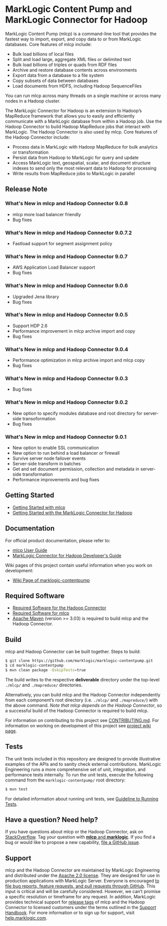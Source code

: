 # MarkLogic Content Pump and MarkLogic Connector for Hadoop

MarkLogic Content Pump (mlcp) is a command-line tool that provides the fastest way to import, export, and copy data to or from MarkLogic databases. Core features of mlcp include:

* Bulk load billions of local files
* Split and load large, aggregate XML files or delimited text
* Bulk load billions of triples or quads from RDF files
* Archive and restore database contents across environments
* Export data from a database to a file system
* Copy subsets of data between databases
* Load documents from HDFS, including Hadoop SequenceFiles

You can run mlcp across many threads on a single machine or across many nodes in a Hadoop cluster.

The MarkLogic Connector for Hadoop is an extension to Hadoop’s MapReduce framework that allows you to easily and efficiently communicate with a MarkLogic database from within a Hadoop job. Use the Hadoop Connector to build Hadoop MapReduce jobs that interact with MarkLogic. The Hadoop Connector is also used by mlcp. Core features of the  Hadoop Connector include:

* Process data in MarkLogic with Hadoop MapReduce for bulk analytics or transformation
* Persist data from Hadoop to MarkLogic for query and update
* Access MarkLogic text, geospatial, scalar, and document structure indexes to send only the most relevant data to Hadoop for processing
* Write results from MapReduce jobs to MarkLogic in parallel

## Release Note

### What's New in mlcp and Hadoop Connector 9.0.8

-	mlcp more load balancer friendly
-	Bug fixes

### What's New in mlcp and Hadoop Connector 9.0.7.2

- Fastload support for segment assignment policy

### What's New in mlcp and Hadoop Connector 9.0.7

- AWS Application Load Balancer support
- Bug fixes

### What's New in mlcp and Hadoop Connector 9.0.6

- Upgraded Jena library
- Bug fixes

### What's New in mlcp and Hadoop Connector 9.0.5

- Support HDP 2.6
- Performance improvement in mlcp archive import and copy
- Bug fixes

### What's New in mlcp and Hadoop Connector 9.0.4

- Performance optimization in mlcp archive import and mlcp copy
- Bug fixes

### What's New in mlcp and Hadoop Connector 9.0.3

- Bug fixes

### What's New in mlcp and Hadoop Connector 9.0.2

- New option to specify modules database and root directory for server-side transoformation
- Bug fixes

### What's New in mlcp and Hadoop Connector 9.0.1

- New option to enable SSL communication
- New option to run behind a load balancer or firewall
- Survive server node failover events
- Server-side transform in batches
- Get and set document permission, collection and metadata in server-side transformation
- Performance improvements and bug fixes

## Getting Started

- [Getting Started with mlcp](http://docs.marklogic.com/9.0/guide/mlcp/getting-started)
- [Getting Started with the MarkLogic Connector for Hadoop](http://docs.marklogic.com/9.0/guide/mapreduce/quickstart)

## Documentation

For official product documentation, please refer to:

- [mlcp User Guide](http://docs.marklogic.com/guide/mlcp)
- [MarkLogic Connector for Hadoop Developer's Guide](http://docs.marklogic.com/9.0/guide/mapreduce)

Wiki pages of this project contain useful information when you work on development:

- [Wiki Page of marklogic-contentpump](https://github.com/marklogic/marklogic-contentpump/wiki)

## Required Software

- [Required Software for the Hadoop Connector](http://docs.marklogic.com/9.0/guide/mapreduce/quickstart#id_78738)
- [Required Software for mlcp](http://docs.marklogic.com/9.0/guide/mlcp/install#id_44231)
- [Apache Maven](https://maven.apache.org/) (version >= 3.03) is required to build mlcp and the Hadoop Connector.

## Build

mlcp and Hadoop Connector can be built together. Steps to build:

``` bash
$ git clone https://github.com/marklogic/marklogic-contentpump.git
$ cd marklogic-contentpump
$ mvn clean package -DskipTests=true
```

The build writes to the respective **deliverable** directory under the top-level `./mlcp/` and `./mapreduce/` directories.

Alternatively, you can build mlcp and the Hadoop Connector independently from each component’s root directory (i.e. `./mlcp/` and `./mapreduce/`) with the above command. *Note that mlcp depends on the Hadoop Connector*, so a successful build of the Hadoop Connector is required to build mlcp.

For information on contributing to this project see [CONTRIBUTING.md](https://github.com/marklogic/marklogic-contentpump/blob/develop/CONTRIBUTING.md). For information on working on development of this project see [project wiki page](https://github.com/marklogic/marklogic-contentpump/wiki).

## Tests

The unit tests included in this repository are designed to provide illustrative examples of the APIs and to sanity check external contributions. MarkLogic Engineering runs a more comprehensive set of unit, integration, and performance tests internally. To run the unit tests, execute the following command from the `marklogic-contentpump/` root directory:

``` bash
$ mvn test
```

For detailed information about running unit tests, see [Guideline to Running Tests](https://github.com/marklogic/marklogic-contentpump/wiki/Guideline-to-Run-Tests).

## Have a question? Need help?

If you have questions about mlcp or the Hadoop Connector, ask on [StackOverflow](http://stackoverflow.com/questions/tagged/mlcp). Tag your question with [**mlcp** and **marklogic**](http://stackoverflow.com/questions/tagged/mlcp+marklogic). If you find a bug or would like to propose a new capability, [file a GitHub issue](https://github.com/marklogic/marklogic-contentpump/issues/new).

## Support

mlcp and the Hadoop Connector are maintained by MarkLogic Engineering and distributed under the [Apache 2.0 license](https://github.com/marklogic/marklogic-contentpump/blob/develop/LICENSE). They are designed for use in production applications with MarkLogic Server. Everyone is encouraged [to file bug reports, feature requests, and pull requests through GitHub](https://github.com/marklogic/marklogic-contentpump/issues/new). This input is critical and will be carefully considered. However, we can’t promise a specific resolution or timeframe for any request. In addition, MarkLogic provides technical support for [release tags](https://github.com/marklogic/marklogic-contentpump/releases) of mlcp and the Hadoop Connector to licensed customers under the terms outlined in the [Support Handbook](http://www.marklogic.com/files/Mark_Logic_Support_Handbook.pdf). For more information or to sign up for support, visit [help.marklogic.com](http://help.marklogic.com).
